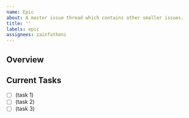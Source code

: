 ```yaml
---
name: Epic
about: A master issue thread which contains other smaller issues.
title: ''
labels: epic
assignees: zainfathoni
---
```


## Overview

<!-- Describe what this epic is all about and how the project could benefit from it. -->

## Current Tasks

<!-- List all the tasks here in markdown checkboxes. We can later spin-off these into individual issue threads through the GitHub UI. -->

- [ ] (task 1)
- [ ] (task 2)
- [ ] (task 3)
